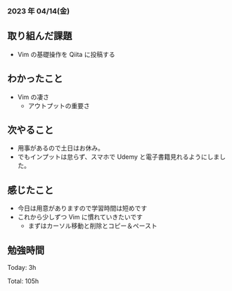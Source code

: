 ### 2023 年 04/14(金)

## 取り組んだ課題

- Vim の基礎操作を Qiita に投稿する

## わかったこと

- Vim の凄さ
  - アウトプットの重要さ

## 次やること

- 用事があるので土日はお休み。
- でもインプットは怠らず、スマホで Udemy と電子書籍見れるようにしました。

## 感じたこと

- 今日は用意がありますので学習時間は短めです
- これから少しずつ Vim に慣れていきたいです
  - まずはカーソル移動と削除とコピー＆ペースト

## 勉強時間

Today: 3h

Total: 105h

